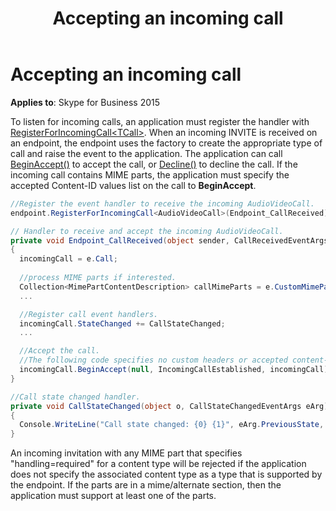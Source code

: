 ﻿---
title: Accepting an incoming call
TOCTitle: Accepting an incoming call
ms:assetid: 22ccda70-841f-47c7-a6ed-c871dd9e71e0
ms:mtpsurl: https://msdn.microsoft.com/en-us/library/Dn466004(v=office.16)
ms:contentKeyID: 65239931
ms.date: 07/27/2015
mtps_version: v=office.16
dev_langs:
- csharp
---

# Accepting an incoming call


**Applies to**: Skype for Business 2015

To listen for incoming calls, an application must register the handler with [RegisterForIncomingCall\<TCall\>](https://msdn.microsoft.com/en-us/library/hh382399\(v=office.16\)). When an incoming INVITE is received on an endpoint, the endpoint uses the factory to create the appropriate type of call and raise the event to the application. The application can call [BeginAccept()](https://msdn.microsoft.com/en-us/library/hh383161\(v=office.16\)) to accept the call, or [Decline()](https://msdn.microsoft.com/en-us/library/hh348897\(v=office.16\)) to decline the call. If the incoming call contains MIME parts, the application must specify the accepted Content-ID values list on the call to **BeginAccept**.

```csharp
//Register the event handler to receive the incoming AudioVideoCall.
endpoint.RegisterForIncomingCall<AudioVideoCall>(Endpoint_CallReceived);

// Handler to receive and accept the incoming AudioVideoCall.
private void Endpoint_CallReceived(object sender, CallReceivedEventArgs<AudioVideoCall> e)
{
  incomingCall = e.Call;
  
  //process MIME parts if interested.
  Collection<MimePartContentDescription> callMimeParts = e.CustomMimeParts;
  ...

  //Register call event handlers. 
  incomingCall.StateChanged += CallStateChanged;
  ...

  //Accept the call.
  //The following code specifies no custom headers or accepted content-ids when accepting the call.
  incomingCall.BeginAccept(null, IncomingCallEstablished, incomingCall);
}

//Call state changed handler.
private void CallStateChanged(object o, CallStateChangedEventArgs eArg)
{
  Console.WriteLine("Call state changed: {0} {1}", eArg.PreviousState, eArg.State);
}
```

An incoming invitation with any MIME part that specifies "handling=required" for a content type will be rejected if the application does not specify the associated content type as a type that is supported by the endpoint. If the parts are in a mime/alternate section, then the application must support at least one of the parts.


